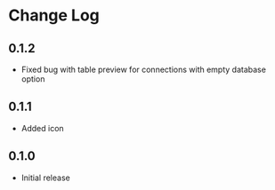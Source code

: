 # Change Log

## 0.1.2
 - Fixed bug with table preview for connections with empty database option

## 0.1.1
 - Added icon

## 0.1.0
 - Initial release
